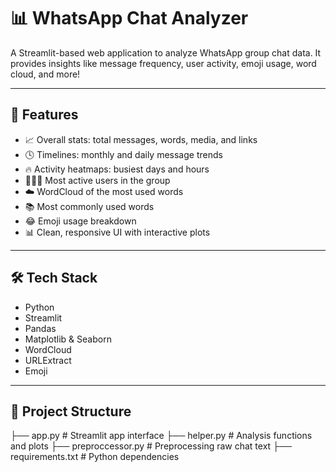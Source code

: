 # 📊 WhatsApp Chat Analyzer

A Streamlit-based web application to analyze WhatsApp group chat data. It provides insights like message frequency, user activity, emoji usage, word cloud, and more!

---

## 🚀 Features

- 📈 Overall stats: total messages, words, media, and links
- 🕓 Timelines: monthly and daily message trends
- 🔥 Activity heatmaps: busiest days and hours
- 🧑‍🤝‍🧑 Most active users in the group
- ☁️ WordCloud of the most used words
- 📚 Most commonly used words
- 😂 Emoji usage breakdown
- 📊 Clean, responsive UI with interactive plots

---

## 🛠️ Tech Stack

- Python
- Streamlit
- Pandas
- Matplotlib & Seaborn
- WordCloud
- URLExtract
- Emoji

---

## 📁 Project Structure

├── app.py # Streamlit app interface
├── helper.py # Analysis functions and plots
├── preproccessor.py # Preprocessing raw chat text
├── requirements.txt # Python dependencies
